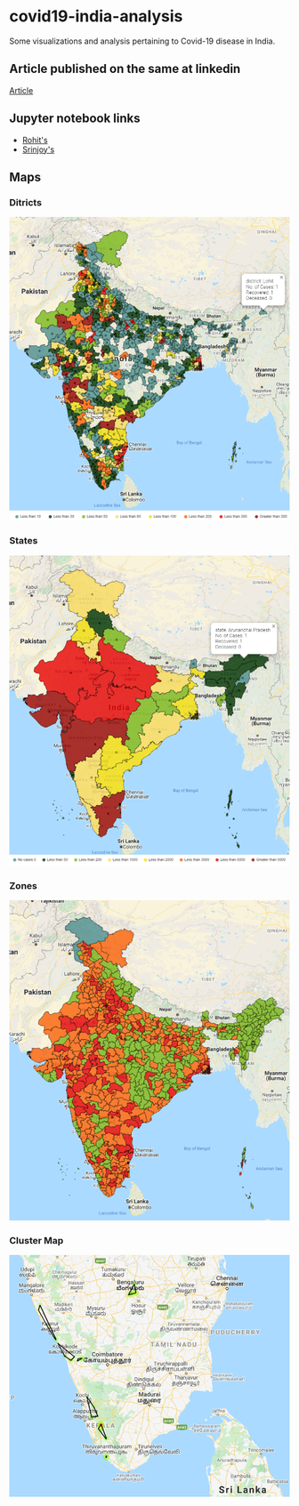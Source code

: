 # covid19-india-analysis

Some visualizations and analysis pertaining to Covid-19 disease in India. 

## Article published on the same at linkedin

[Article]()

## Jupyter notebook links
- [Rohit's](https://github.com/Srinjoy-Santra/covid19-india-analysis/blob/1f541eec3e7074d09ac0cca5874db02c917b2a80/India_Corona_Analysis.ipynb)
- [Srinjoy's](https://github.com/Srinjoy-Santra/covid19-india-analysis/blob/85f5c23b7e4dad9e6b2d7640eb987aeb7635e605/India_Corona_Analysis.ipynb)

## Maps 

### Ditricts
![districts](https://github.com/Srinjoy-Santra/covid19-india-analysis/blob/master/Images/districts.PNG)
![districts legend](https://github.com/Srinjoy-Santra/covid19-india-analysis/blob/master/Images/district_legend.PNG)

### States
![states](https://github.com/Srinjoy-Santra/covid19-india-analysis/blob/master/Images/states.PNG)
![states legend](https://github.com/Srinjoy-Santra/covid19-india-analysis/blob/master/Images/states_legend.PNG)

### Zones
![zones](https://github.com/Srinjoy-Santra/covid19-india-analysis/blob/master/Images/zones.PNG)

### Cluster Map
![cluster map](https://github.com/Srinjoy-Santra/covid19-india-analysis/blob/master/Images/cluster_map.PNG)
